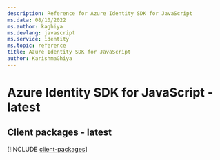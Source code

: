 ```yaml
---
description: Reference for Azure Identity SDK for JavaScript
ms.data: 08/10/2022
ms.author: kaghiya
ms.devlang: javascript
ms.service: identity
ms.topic: reference
title: Azure Identity SDK for JavaScript
author: KarishmaGhiya
---
```

# Azure Identity SDK for JavaScript - latest

## Client packages - latest
[!INCLUDE [client-packages](identity-client-index.md)]